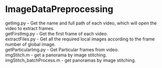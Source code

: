 # ImageDataPreprocessing
getImg.py - Get the name and full path of each video, which will open the video to extract frames.<br> 
getFirstImg.py - Get the first frame of each video.<br> 
extractFiles.py - Get all the required local images according to the frame number of global image.<br> 
getParticularImg.py - Get Particular frames from video.<br> 
imgStitch.m - get a panorama by image stitching.
imgStitch_batchProcess.m - get panoramas by image stitching.
